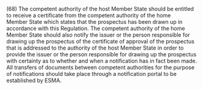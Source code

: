 (68) The competent authority of the host Member State should be entitled to receive a certificate from the competent authority of the home Member State which states that the prospectus has been drawn up in accordance with this Regulation. The competent authority of the home Member State should also notify the issuer or the person responsible for drawing up the prospectus of the certificate of approval of the prospectus that is addressed to the authority of the host Member State in order to provide the issuer or the person responsible for drawing up the prospectus with certainty as to whether and when a notification has in fact been made. All transfers of documents between competent authorities for the purpose of notifications should take place through a notification portal to be established by ESMA.
